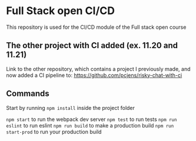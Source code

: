 # Full Stack open CI/CD

This repository is used for the CI/CD module of the Full stack open course

## The other project with CI added (ex. 11.20 and 11.21)

Link to the other repository, which contains a project I previously made, and
now added a CI pipeline to: https://github.com/pcjens/risky-chat-with-ci

## Commands

Start by running `npm install` inside the project folder

`npm start` to run the webpack dev server
`npm test` to run tests
`npm run eslint` to run eslint
`npm run build` to make a production build
`npm run start-prod` to run your production build
